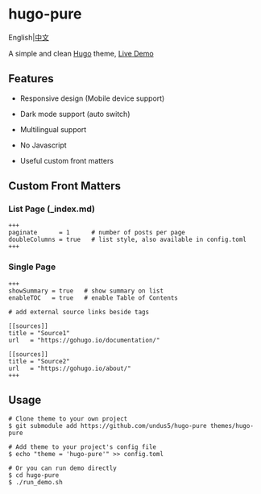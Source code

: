 # hugo-pure

English|[中文](https://github.com/undus5/hugo-pure/blob/main/README.zh.md)

A simple and clean [Hugo](https://gohugo.io) theme, [Live Demo](https://undus5.github.io/hugo-pure/)

## Features

- Responsive design (Mobile device support)

- Dark mode support (auto switch)

- Multilingual support

- No Javascript

- Useful custom front matters

## Custom Front Matters

### List Page (_index.md)

```
+++
paginate      = 1      # number of posts per page
doubleColumns = true   # list style, also available in config.toml
+++
```

### Single Page

```
+++
showSummary = true   # show summary on list
enableTOC   = true   # enable Table of Contents

# add external source links beside tags

[[sources]]
title = "Source1"
url   = "https://gohugo.io/documentation/"

[[sources]]
title = "Source2"
url   = "https://gohugo.io/about/"
+++
```

## Usage

```
# Clone theme to your own project
$ git submodule add https://github.com/undus5/hugo-pure themes/hugo-pure

# Add theme to your project's config file
$ echo "theme = 'hugo-pure'" >> config.toml

# Or you can run demo directly
$ cd hugo-pure
$ ./run_demo.sh
```

